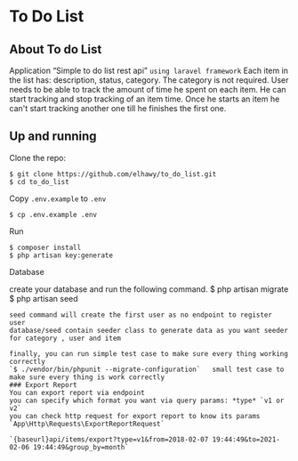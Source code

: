 <p align="center"><h1>To Do List</h1></p>

## About To do List

Application “Simple to do list rest api” `using laravel framework`
Each item in the list has: description, status, category. The category is not required.
User needs to be able to track the amount of time he spent on each item.
He can start tracking and stop tracking of an item time.
Once he starts an item he can't start tracking another one till he finishes the first one.

## Up and running
Clone the repo:
```
$ git clone https://github.com/elhawy/to_do_list.git
$ cd to_do_list
```

Copy `.env.example` to `.env`
```
$ cp .env.example .env 
```
Run 
```
$ composer install
$ php artisan key:generate
```
Database

create your database and run the following command.
$ php artisan migrate
$ php artisan seed
```
seed command will create the first user as no endpoint to register user
database/seed contain seeder class to generate data as you want seeder for category , user and item

finally, you can run simple test case to make sure every thing working correctly
`$ ./vendor/bin/phpunit --migrate-configuration`   small test case to make sure every thing is work correctly
### Export Report
You can export report via endpoint 
you can specify which format you want via query params: *type* `v1 or v2`
you can check http request for export report to know its params `App\Http\Requests\ExportReportRequest`
```
    `{baseurl}api/items/export?type=v1&from=2018-02-07 19:44:49&to=2021-02-06 19:44:49&group_by=month`
```
